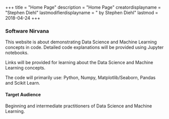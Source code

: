+++
title = "Home Page"
description = "Home Page"
creatordisplayname = "Stephen Diehl"
lastmodifierdisplayname = " by Stephen Diehl"
lastmod = 2018-04-24
+++

### Software Nirvana
This website is about demonstrating Data Science and Machine Learning concepts in code.  Detailed code explanations will be provided using Jupyter notebooks.

Links will be provided for learning about the Data Science and Machine Learning concepts.

The code will primarily use: Python, Numpy, Matplotlib/Seaborn, Pandas and Scikit Learn.

#### Target Audience

Beginning and intermediate practitioners of Data Science and Machine Learning.
